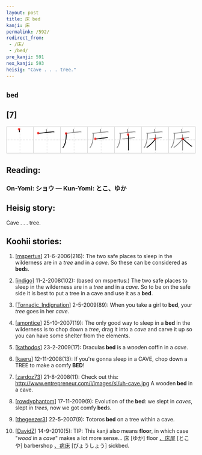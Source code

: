 ```yaml
---
layout: post
title: 床 bed
kanji: 床
permalink: /592/
redirect_from:
 - /床/
 - /bed/
pre_kanji: 591
nex_kanji: 593
heisig: "Cave . . . tree."
---
```


## `bed`

## [7]

<div class="stroke"><img src="../images/E5BA8A.png" /></div>

## Reading:

### On-Yomi: ショウ &mdash; Kun-Yomi: とこ、ゆか

## Heisig story:

Cave . . . tree.

## Koohii stories:

1) [<a href="http://kanji.koohii.com/profile/mspertus">mspertus</a>] 21-6-2006(216): The two safe places to sleep in the wilderness are in a <em>tree</em> and in a <em>cave</em>. So these can be considered as<strong> bed</strong>s.

2) [<a href="http://kanji.koohii.com/profile/indigo">indigo</a>] 11-2-2008(102): (based on mspertus:) The two safe places to sleep in the wilderness are in a <em>tree</em> and in a <em>cave</em>. So to be on the safe side it is best to put a tree in a cave and use it as a<strong> bed</strong>.

3) [<a href="http://kanji.koohii.com/profile/Tornadic_Indignation">Tornadic_Indignation</a>] 2-5-2009(89): When you take a girl to<strong> bed</strong>, your <em>tree</em> goes in her <em>cave</em>.

4) [<a href="http://kanji.koohii.com/profile/amontice">amontice</a>] 25-10-2007(19): The only good way to sleep in a <strong>bed</strong> in the wilderness is to chop down a <em>tree</em>, drag it into a <em>cave</em> and carve it up so you can have some shelter from the elements.

5) [<a href="http://kanji.koohii.com/profile/kathodos">kathodos</a>] 23-2-2009(17): Draculas<strong> bed</strong> is a <em>wood</em>en coffin in a <em>cave</em>.

6) [<a href="http://kanji.koohii.com/profile/kaeru">kaeru</a>] 12-11-2008(13): If you&#039;re gonna sleep in a CAVE, chop down a TREE to make a comfy<strong> BED</strong>!

7) [<a href="http://kanji.koohii.com/profile/zardoz73">zardoz73</a>] 21-8-2008(11): Check out this: <a href="http://www.entrepreneur.com/i/images/sl/uh-cave.jpg">http://www.entrepreneur.com/i/images/sl/uh-cave.jpg</a> A wooden<strong> bed</strong> in a cave.

8) [<a href="http://kanji.koohii.com/profile/rowdyphantom">rowdyphantom</a>] 17-11-2009(9): Evolution of the<strong> bed</strong>: we slept in <em>caves</em>, slept in <em>trees</em>, now we got comfy<strong> bed</strong>s.

9) [<a href="http://kanji.koohii.com/profile/thegeezer3">thegeezer3</a>] 22-5-2007(9): Totoros<strong> bed</strong> on a tree within a cave.

10) [<a href="http://kanji.koohii.com/profile/DavidZ">DavidZ</a>] 14-9-2010(5): TIP: This kanji also means <strong>floor</strong>, in which case &quot;<em>wood</em> in a <em>cave</em>&quot; makes a lot more sense... 床 [ゆか] floor <a href="midori://search?text=、床屋">、床屋</a> [とこや] barbershop <a href="midori://search?text=、病床">、病床</a> [びょうしょう] sickbed.
